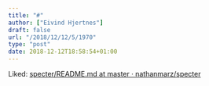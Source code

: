 ```yaml
---
title: "#"
author: ["Eivind Hjertnes"]
draft: false
url: "/2018/12/12/5/1970"
type: "post"
date: 2018-12-12T18:58:54+01:00
---
```


Liked:
[specter/README.md
at master · nathanmarz/specter](https://github.com/nathanmarz/specter/blob/master/README.md)

